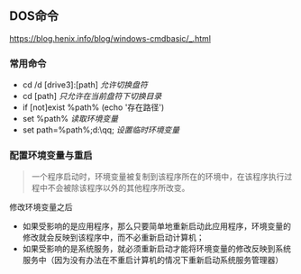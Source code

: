 ## DOS命令

<https://blog.henix.info/blog/windows-cmdbasic/_.html>

### 常用命令

+ cd /d [drive3]:[path]    *允许切换盘符*
+ cd [path]         *只允许在当前盘符下切换目录*
+ if [not]exist %path% (echo '存在路径')  
+ set %path%  *读取环境变量*
+ set path=%path%;d:\qq;	*设置临时环境变量*



### 配置环境变量与重启

> 一个程序启动时，环境变量被复制到该程序所在的环境中，在该程序执行过程中不会被除该程序以外的其他程序所改变。

修改环境变量之后
+ 如果受影响的是应用程序，那么只要简单地重新启动此应用程序，环境变量的修改就会反映到该程序中，而不必重新启动计算机；
+ 如果受影响的是系统服务，就必须重新启动才能将环境变量的修改反映到系统服务中（因为没有办法在不重启计算机的情况下重新启动系统服务管理器）